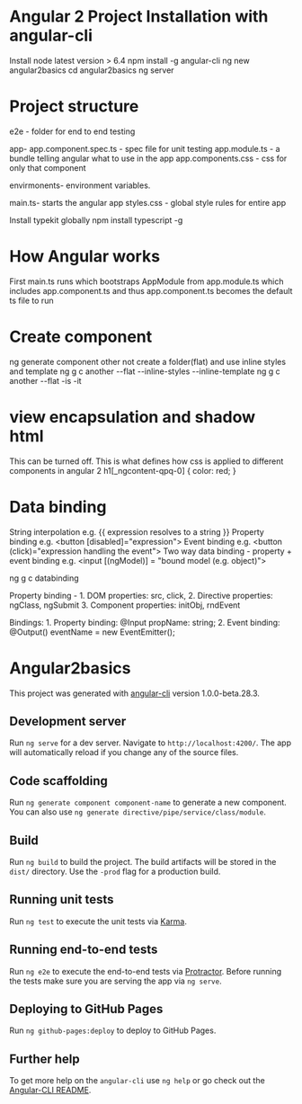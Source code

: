 # Angular 2 Project Installation with angular-cli
Install node latest version > 6.4
npm install -g angular-cli
ng new angular2basics
cd angular2basics
ng server

# Project structure
e2e - folder for end to end testing

app-
app.component.spec.ts - spec file for unit testing
app.module.ts - a bundle telling angular what to use in the app
app.components.css - css for only that component

envirmonents-
environment variables.

main.ts- starts the angular app
styles.css - global style rules for entire app

Install typekit globally
npm install typescript -g

# How Angular works
First main.ts runs which bootstraps AppModule from app.module.ts which includes app.component.ts and thus app.component.ts becomes the default ts file to run

# Create component
ng generate component other
not create a folder(flat) and use inline styles and template
ng g c another --flat --inline-styles --inline-template
ng g c another --flat -is -it

# view encapsulation and shadow html
This can be turned off. This is what defines how css is applied to different components in angular 2
h1[_ngcontent-qpq-0] {
    color: red;
}

# Data binding
String interpolation e.g. {{ expression resolves to a string }}
Property binding e.g. <button [disabled]="expression">
Event binding e.g. <button (click)="expression handling the event">
Two way data binding - property + event binding e.g. <input [(ngModel)] = "bound model (e.g. object)">

ng g c databinding

Property binding - 1. DOM properties: src, click, 2. Directive properties: ngClass, ngSubmit 3. Component properties: initObj, rndEvent

Bindings: 1. Property binding: @Input propName: string;
2. Event binding: @Output() eventName = new EventEmitter();

# Angular2basics

This project was generated with [angular-cli](https://github.com/angular/angular-cli) version 1.0.0-beta.28.3.

## Development server
Run `ng serve` for a dev server. Navigate to `http://localhost:4200/`. The app will automatically reload if you change any of the source files.

## Code scaffolding

Run `ng generate component component-name` to generate a new component. You can also use `ng generate directive/pipe/service/class/module`.

## Build

Run `ng build` to build the project. The build artifacts will be stored in the `dist/` directory. Use the `-prod` flag for a production build.

## Running unit tests

Run `ng test` to execute the unit tests via [Karma](https://karma-runner.github.io).

## Running end-to-end tests

Run `ng e2e` to execute the end-to-end tests via [Protractor](http://www.protractortest.org/).
Before running the tests make sure you are serving the app via `ng serve`.

## Deploying to GitHub Pages

Run `ng github-pages:deploy` to deploy to GitHub Pages.

## Further help

To get more help on the `angular-cli` use `ng help` or go check out the [Angular-CLI README](https://github.com/angular/angular-cli/blob/master/README.md).
